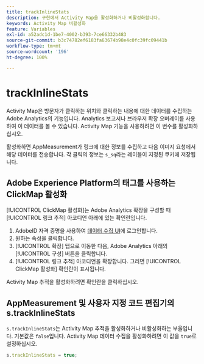 ```yaml
---
title: trackInlineStats
description: 구현에서 Activity Map을 활성화하거나 비활성화합니다.
keywords: Activity Map 비활성화
feature: Variables
exl-id: a52adc1d-1be7-4002-b393-7ce66332b483
source-git-commit: b3c74782ef6183fa63674b98e4c0fc39fc09441b
workflow-type: tm+mt
source-wordcount: '196'
ht-degree: 100%

---
```


# trackInlineStats

Activity Map은 방문자가 클릭하는 위치와 클릭하는 내용에 대한 데이터를 수집하는 Adobe Analytics의 기능입니다. Analytics 보고서나 브라우저 확장 오버레이를 사용하여 이 데이터를 볼 수 있습니다. Activity Map 기능을 사용하려면 이 변수를 활성화하십시오.

활성화하면 AppMeasurement가 링크에 대한 정보를 수집하고 다음 이미지 요청에서 해당 데이터를 전송합니다. 각 클릭의 정보는 `s_sq`라는 레이블이 지정된 쿠키에 저장됩니다.

## Adobe Experience Platform의 태그를 사용하는 ClickMap 활성화

[!UICONTROL ClickMap 활성화]는 Adobe Analytics 확장을 구성할 때 [!UICONTROL 링크 추적] 아코디언 아래에 있는 확인란입니다.

1. AdobeID 자격 증명을 사용하여 [데이터 수집 UI](https://experience.adobe.com/data-collection)에 로그인합니다.
2. 원하는 속성을 클릭합니다.
3. [!UICONTROL 확장] 탭으로 이동한 다음, Adobe Analytics 아래의 [!UICONTROL 구성] 버튼을 클릭합니다.
4. [!UICONTROL 링크 추적] 아코디언을 확장합니다. 그러면 [!UICONTROL ClickMap 활성화] 확인란이 표시됩니다.

Activity Map 추적을 활성화하려면 확인란을 클릭하십시오.

## AppMeasurement 및 사용자 지정 코드 편집기의 s.trackInlineStats

`s.trackInlineStats`는 Activity Map 추적을 활성화하거나 비활성화하는 부울입니다. 기본값은 `false`입니다. Activity Map 데이터 수집을 활성화하려면 이 값을 `true`로 설정하십시오.

```js
s.trackInlineStats = true;
```
